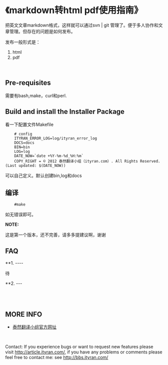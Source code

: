 《markdown转html pdf使用指南》
=============================================================
把英文文章markdown格式，这样就可以通过svn | git 管理了。便于多人协作和文章管理。但存在的问题是如何发布。

发布一般形式是：

1. html 
2. pdf
<br />

Pre-requisites
-------------------------------------------------------------
需要有bash,make，curl和perl.
<br />

Build and install the Installer Package
-------------------------------------------------------------

看一下配置文件Makefile

		# config
		ITYRAN_ERROR_LOG=log/ityran_error_log
		DOCS=docs
		BIN=bin
		LOG=log
		DATE_NOW=`date +%Y-%m-%d_%H:%m` 
		COPY_RIGHT = © 2012 泰然翻译小组（ityran.com）. All Rights Reserved. (Last updated: $(DATE_NOW))

可以自己定义。默认创建bin,log和docs

编译
-----
		#make
如无错误即可。
<br />


**NOTE:** 

这是第一个版本，还不完善，请多多提建议啊，谢谢

FAQ
---

**1. ----

待

**2. ---

<br />  


<br />
 
MORE INFO
----------
* [泰然翻译小组官方网址](http://article.ityran.com/)      
<br />


Contact:
  If you experience bugs or want to request new features please visit 
  <http://article.ityran.com/>, if you have any
problems
  or comments please feel free to contact me: see 
  <http://bbs.ityran.com/>

